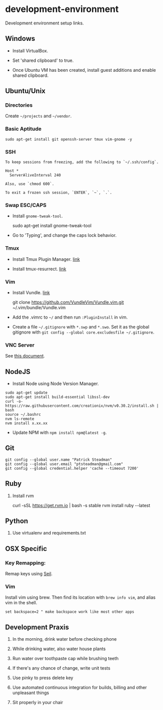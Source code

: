 # development-environment
Development environment setup links.

## Windows

- Install VirtualBox.

- Set 'shared clipboard' to true.

- Once Ubuntu VM has been created, install guest additions and enable shared
  clipboard.

## Ubuntu/Unix

### Directories

Create `~/projects` and `~/vendor`.  

### Basic Aptitude

    sudo apt-get install git openssh-server tmux vim-gnome -y

### SSH


    To keep sessions from freezing, add the following to `~/.ssh/config`.
  
    Host *
      ServerAliveInterval 240

    Also, use `chmod 600`.

    To exit a frozen ssh session, `ENTER`, `~`, `.`.

### Swap ESC/CAPS

- Install `gnome-tweak-tool`.
    
    sudo apt-get install gnome-tweak-tool

- Go to 'Typing', and change the caps lock behavior.

### Tmux

- Install Tmux Plugin Manager.  [link](https://github.com/tmux-plugins/tpm)

- Install tmux-resurrect.  [link](https://github.com/tmux-plugins/tmux-resurrect)

### Vim

- Install Vundle. [link](https://github.com/VundleVim/Vundle.vim)

    git clone https://github.com/VundleVim/Vundle.vim.git ~/.vim/bundle/Vundle.vim

- Add the  .vimrc to `~/` and then run `:PluginInstall` in vim.

- Create a file `~/.gitignore` with `*.swp` and `*.swo`.  Set it as the global
  gitignore with `git config --global core.excludesfile ~/.gitignore`.

### VNC Server 

See [this
document](https://www.digitalocean.com/community/tutorials/how-to-install-and-configure-vnc-on-ubuntu-14-04).

## NodeJS

- Install Node using Node Version Manager.

```
sudo apt-get update
sudo apt-get install build-essential libssl-dev
curl -o- https://raw.githubusercontent.com/creationix/nvm/v0.30.2/install.sh | bash
source ~/.bashrc
nvm ls-remote
nvm install x.xx.xx
```

- Update NPM with `npm install npm@latest -g`.

## Git

```
git config --global user.name "Patrick Steadman"
git config --global user.email "ptsteadman@gmail.com"
git config --global credential.helper 'cache --timeout 7200'
```

## Ruby

1. Install rvm

    curl -sSL https://get.rvm.io | bash -s stable
    rvm install ruby --latest

## Python

1. Use virtualenv and requirements.txt

## OSX Specific

### Key Remapping:

Remap keys using
[Seil](http://stackoverflow.com/questions/127591/using-caps-lock-as-esc-in-mac-os-x).

### Vim

Install vim using brew.  Then find its location with `brew info vim`, and alias
vim in the shell.

`set backspace=2 " make backspace work like most other apps`

## Development Praxis

1. In the morning, drink water before checking phone

2. While drinking water, also water house plants 

3. Run water over toothpaste cap while brushing teeth

4. If there's any chance of change, write unit tests 

5. Use pinky to press delete key

6. Use automated continuous integration for builds, billing and other unpleasant
   things

7. Sit properly in your chair
